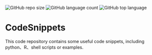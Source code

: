 ![GitHub repo size](https://img.shields.io/github/repo-size/jefferyUstc/Codesnippets)
![GitHub language count](https://img.shields.io/github/languages/count/jefferyUstc/Codesnippets)
![GitHub top language](https://img.shields.io/github/languages/top/jefferyUstc/CodeSnippets)

# CodeSnippets

This code repository contains some useful code snippets, including python、R、shell scripts or examples.



